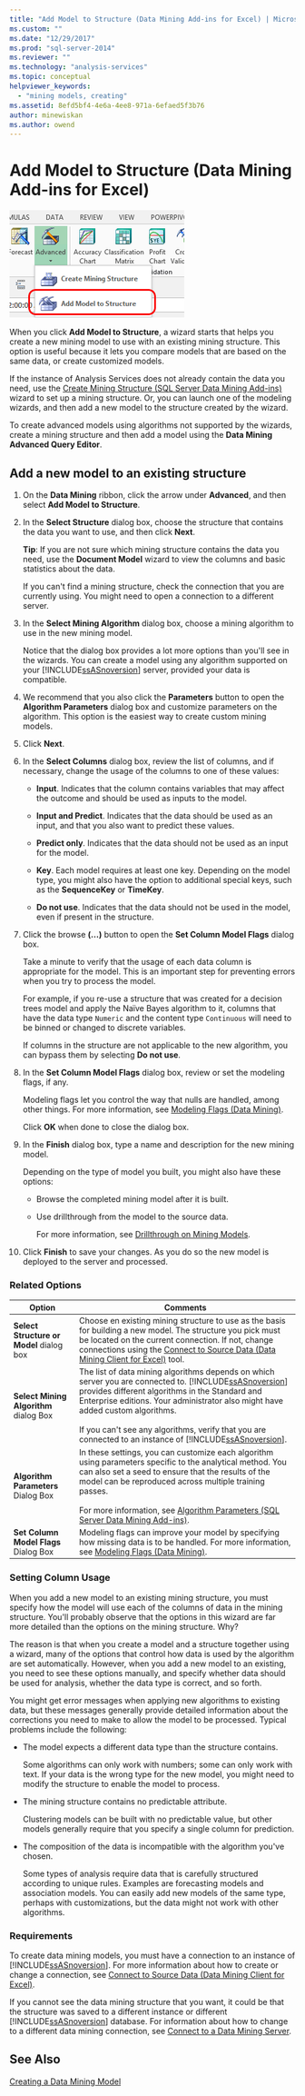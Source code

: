 ```yaml
---
title: "Add Model to Structure (Data Mining Add-ins for Excel) | Microsoft Docs"
ms.custom: ""
ms.date: "12/29/2017"
ms.prod: "sql-server-2014"
ms.reviewer: ""
ms.technology: "analysis-services"
ms.topic: conceptual
helpviewer_keywords: 
  - "mining models, creating"
ms.assetid: 8efd5bf4-4e6a-4ee8-971a-6efaed5f3b76
author: minewiskan
ms.author: owend
---
```

# Add Model to Structure (Data Mining Add-ins for Excel)
  ![Add Model to Structure button](media/dmc-addmodel.gif "Add Model to Structure button")  
  
 When you click **Add Model to Structure**, a wizard starts that helps you create a new mining model to use with an existing mining structure. This option is useful because it lets you compare models that are based on the same data, or create customized models.  
  
 If the instance of Analysis Services does not already contain the data you need, use the [Create Mining Structure &#40;SQL Server Data Mining Add-ins&#41;](create-mining-structure-sql-server-data-mining-add-ins.md) wizard to set up a mining structure. Or, you can launch one of the modeling wizards, and then add a new model to the structure created by the wizard.  
  
 To create advanced models using algorithms not supported by the wizards, create a mining structure and then add a model using the **Data Mining Advanced Query Editor**.  
  
## Add a new model to an existing structure  
  
1.  On the **Data Mining** ribbon, click the arrow under **Advanced**, and then select **Add Model to Structure**.  
  
2.  In the **Select Structure** dialog box, choose the structure that contains the data you want to use, and then click **Next**.  
  
     **Tip**: If you are not sure which mining structure contains the data you need, use the **Document Model** wizard to view the columns and basic statistics about the data.  
  
     If you can't find a mining structure, check the connection that you are currently using. You might need to open a connection to a different server.  
  
3.  In the **Select Mining Algorithm** dialog box, choose a mining algorithm to use in the new mining model.  
  
     Notice that the dialog box provides a lot more options than you'll see in the wizards. You can create a model using any algorithm supported on your [!INCLUDE[ssASnoversion](../includes/ssasnoversion-md.md)] server, provided your data is compatible.  
  
4.  We recommend that you also click the **Parameters** button to open the **Algorithm Parameters** dialog box and customize parameters on the algorithm. This option is the easiest way to create custom mining models.  
  
5.  Click **Next**.  
  
6.  In the **Select Columns** dialog box, review the list of columns, and if necessary, change the usage of the columns to one of these values:  
  
    -   **Input**. Indicates that the column contains variables that may affect the outcome and should be used as inputs to the model.  
  
    -   **Input and Predict**. Indicates that the data should be used as an input, and that you also want to predict these values.  
  
    -   **Predict only**. Indicates that the data should not be used as an input for the model.  
  
    -   **Key**. Each model requires at least one key. Depending on the model type, you might also have the option to additional special keys, such as the **SequenceKey** or **TimeKey**.  
  
    -   **Do not use**. Indicates that the data should not be used in the model, even if present in the structure.  
  
7.  Click the browse **(...)** button to open the **Set Column Model Flags** dialog box.  
  
     Take a minute to verify that the usage of each data column is appropriate for the model. This is an important step for preventing errors when you try to process the model.  
  
     For example, if you re-use a structure that was created for a decision trees model and apply the Naïve Bayes algorithm to it, columns that have the data type `Numeric` and the content type `Continuous` will need to be binned or changed to discrete variables.  
  
     If columns in the structure are not applicable to the new algorithm, you can bypass them by selecting **Do not use**.  
  
8.  In the **Set Column Model Flags** dialog box, review or set the modeling flags, if any.  
  
     Modeling flags let you control the way that nulls are handled, among other things. For more information, see [Modeling Flags &#40;Data Mining&#41;](data-mining/modeling-flags-data-mining.md).  
  
     Click **OK** when done to close the dialog box.  
  
9. In the **Finish** dialog box, type a name and description for the new mining model.  
  
     Depending on the type of model you built, you might also have these options:  
  
    -   Browse the completed mining model after it is built.  
  
    -   Use drillthrough from the model to the source data.  
  
         For more information, see [Drillthrough on Mining Models](data-mining/drillthrough-on-mining-models.md).  
  
10. Click **Finish** to save your changes. As you do so the new model is deployed to the server and processed.  
  
### Related Options  
  
|Option|Comments|  
|------------|--------------|  
|**Select Structure or Model** dialog box|Choose en existing mining structure to use as the basis for building a new model.  The structure you pick must be located on the current connection. If not, change connections using the [Connect to Source Data &#40;Data Mining Client for Excel&#41;](connect-to-source-data-data-mining-client-for-excel.md) tool.|  
|**Select Mining Algorithm** dialog Box|The list of data mining algorithms depends on which server you are connected to. [!INCLUDE[ssASnoversion](../includes/ssasnoversion-md.md)] provides different algorithms in the Standard and Enterprise editions. Your administrator also might have added custom algorithms.<br /><br /> If you can't see any algorithms, verify that you are connected to an instance of [!INCLUDE[ssASnoversion](../includes/ssasnoversion-md.md)].|  
|**Algorithm Parameters** Dialog Box|In these settings, you can customize each algorithm using parameters specific to the analytical method. You can also set a seed to ensure that the results of the model can be reproduced across multiple training passes.<br /><br /> For more information, see [Algorithm Parameters &#40;SQL Server Data Mining Add-ins&#41;](algorithm-parameters-sql-server-data-mining-add-ins.md).|  
|**Set Column Model Flags** Dialog Box|Modeling flags can improve your model by specifying how missing data is to be handled. For more information, see [Modeling Flags &#40;Data Mining&#41;](data-mining/modeling-flags-data-mining.md).|  
  
###  <a name="Bkmk_mdlcolumn"></a> Setting Column Usage  
 When you add a new model to an existing mining structure, you must specify how the model will use each of the columns of data in the mining structure. You'll probably observe that the options in this wizard are far more detailed than the options on the mining structure. Why?  
  
 The reason is that when you create a model and a structure together using a wizard, many of the options that control how data is used by the algorithm are set automatically. However, when you add a new model to an existing, you need to see these options manually, and specify whether data should be used for analysis, whether the data type is correct, and so forth.  
  
 You might get error messages when applying new algorithms to existing data, but these messages generally provide detailed information about the corrections you need to make to allow the model to be processed. Typical problems include the following:  
  
-   The model expects a different data type than the structure contains.  
  
     Some algorithms can only work with numbers; some can only work with text. If your data is the wrong type for the new model, you might need to modify the structure to enable the model to process.  
  
-   The mining structure contains no predictable attribute.  
  
     Clustering models can be built with no predictable value, but other models generally require that you specify a single column for prediction.  
  
-   The composition of the data is incompatible with the algorithm you've chosen.  
  
     Some types of analysis require data that is carefully structured according to unique rules. Examples are forecasting models and association models. You can easily add new models of the same type, perhaps with customizations, but the data might not work with other algorithms.  
  
### Requirements  
 To create data mining models, you must have a connection to an instance of [!INCLUDE[ssASnoversion](../includes/ssasnoversion-md.md)]. For more information about how to create or change a connection, see [Connect to Source Data &#40;Data Mining Client for Excel&#41;](connect-to-source-data-data-mining-client-for-excel.md).  
  
 If you cannot see the data mining structure that you want, it could be that the structure was saved to a different instance or different [!INCLUDE[ssASnoversion](../includes/ssasnoversion-md.md)] database. For information about how to change to a different data mining connection, see [Connect to a Data Mining Server](connect-to-a-data-mining-server.md).  
  
## See Also  
 [Creating a Data Mining Model](creating-a-data-mining-model.md)   
